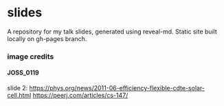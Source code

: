 # slides
A repository for my talk slides, generated using reveal-md. Static site built locally on gh-pages branch.

### image credits

#### JOSS_0119
slide 2: https://phys.org/news/2011-06-efficiency-flexible-cdte-solar-cell.html
https://peerj.com/articles/cs-147/
